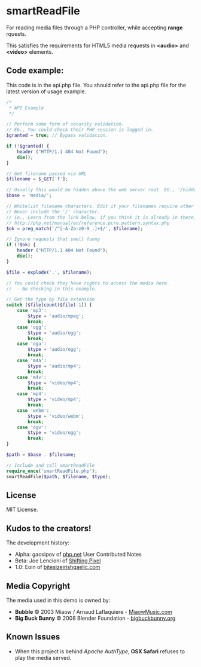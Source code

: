 # smartReadFile

For reading media files through a PHP controller, while accepting **range** rquests.

This satisfies the requirements for HTML5 media requests in **\<audio\>** and **\<video\>** elements.

## Code example:

This code is in the api.php file. You should refer to the api.php file for the latest version of usage example.

```php
/*
 * API Example
 */

// Perform some form of security validation.
// EG., You could check their PHP session is logged in.
$granted = true; // Bypass validation.

if (!$granted) {
	header ("HTTP/1.1 404 Not Found");
	die();
}

// Get filename passed via URL
$filename = $_GET['f'];

// Usually this would be hidden above the web server root. EG., '/hidden/media/'
$base = 'media/';

// Whitelist filename characters. Edit if your filenames require other characters.
// Never include the '/' character.
// ie., Learn from the link below, if you think it is already in there, because it's not!
// http://php.net/manual/en/reference.pcre.pattern.syntax.php
$ok = preg_match('/^[-A-Za-z0-9_.]+$/', $filename);

// Ignore requests that smell funny
if (!$ok) {
	header ("HTTP/1.1 404 Not Found");
	die();
}

$file = explode('.', $filename);

// You could check they have rights to access the media here.
//  - No checking in this example.

// Get the type by file extension
switch ($file[count($file)-1]) {
	case 'mp3':
		$type = 'audio/mpeg';
		break;
	case 'ogg':
		$type = 'audio/ogg';
		break;
	case 'oga':
		$type = 'audio/ogg';
		break;
	case 'm4a':
		$type = 'audio/mp4';
		break;
	case 'm4v':
		$type = 'video/mp4';
		break;
	case 'mp4':
		$type = 'video/mp4';
		break;
	case 'webm':
		$type = 'video/webm';
		break;
	case 'ogv':
		$type = 'video/ogg';
		break;
}

$path = $base . $filename;

// Include and call smartReadFile
require_once('smartReadFile.php');
smartReadFile($path, $filename, $type);
```

## License

MIT License.

## Kudos to the creators!

The development history:

* Alpha: gaosipov of [php.net](http://php.net/manual/en/function.readfile.php#86244) User Contributed Notes
* Beta: Joe Lencioni of [Shifting Pixel](http://shiftingpixel.com/)
* 1.0: Eoin of [bitesizeirishgaelic.com](http://www.bitesizeirishgaelic.com/)

## Media Copyright

The media used in this demo is owned by:

* **Bubble** © 2003 Miaow / Arnaud Laflaquiere - [MiaowMusic.com](http://www.miaowmusic.com/)
* **Big Buck Bunny** © 2008 Blender Foundation - [bigbuckbunny.org](http://www.bigbuckbunny.org/)

## Known Issues

* When this project is behind *Apache AuthType*, **OSX Safari** refuses to play the media served.
